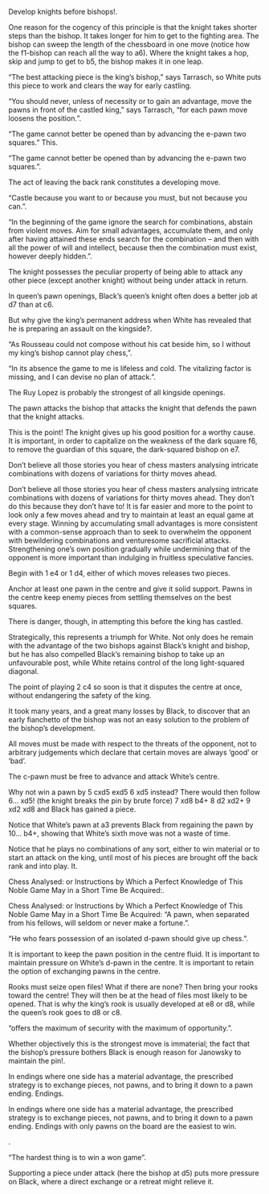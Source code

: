 

Develop knights before bishops!.

One reason for the cogency of this principle is that the knight takes shorter steps than the bishop. It takes longer for him to get to the fighting area. The bishop can sweep the length of the chessboard in one move (notice how the f1-bishop can reach all the way to a6). Where the knight takes a hop, skip and jump to get to b5, the bishop makes it in one leap.

“The best attacking piece is the king’s bishop,” says Tarrasch, so White puts this piece to work and clears the way for early castling.

“You should never, unless of necessity or to gain an advantage, move the pawns in front of the castled king,” says Tarrasch, “for each pawn move loosens the position.”.

“The game cannot better be opened than by advancing the e-pawn two squares.” This.

“The game cannot better be opened than by advancing the e-pawn two squares.”.

The act of leaving the back rank constitutes a developing move.

“Castle because you want to or because you must, but not because you can.”.

“In the beginning of the game ignore the search for combinations, abstain from violent moves. Aim for small advantages, accumulate them, and only after having attained these ends search for the combination – and then with all the power of will and intellect, because then the combination must exist, however deeply hidden.”.

The knight possesses the peculiar property of being able to attack any other piece (except another knight) without being under attack in return.

In queen’s pawn openings, Black’s queen’s knight often does a better job at d7 than at c6.

But why give the king’s permanent address when White has revealed that he is preparing an assault on the kingside?.

“As Rousseau could not compose without his cat beside him, so I without my king’s bishop cannot play chess,”.

“In its absence the game to me is lifeless and cold. The vitalizing factor is missing, and I can devise no plan of attack.”.

The Ruy Lopez is probably the strongest of all kingside openings.

The pawn attacks the bishop that attacks the knight that defends the pawn that the knight attacks.

This is the point! The knight gives up his good position for a worthy cause. It is important, in order to capitalize on the weakness of the dark square f6, to remove the guardian of this square, the dark-squared bishop on e7.

Don’t believe all those stories you hear of chess masters analysing intricate combinations with dozens of variations for thirty moves ahead.

Don’t believe all those stories you hear of chess masters analysing intricate combinations with dozens of variations for thirty moves ahead. They don’t do this because they don’t have to! It is far easier and more to the point to look only a few moves ahead and try to maintain at least an equal game at every stage. Winning by accumulating small advantages is more consistent with a common-sense approach than to seek to overwhelm the opponent with bewildering combinations and venturesome sacrificial attacks. Strengthening one’s own position gradually while undermining that of the opponent is more important than indulging in fruitless speculative fancies.

Begin with 1 e4 or 1 d4, either of which moves releases two pieces.

Anchor at least one pawn in the centre and give it solid support. Pawns in the centre keep enemy pieces from settling themselves on the best squares.

There is danger, though, in attempting this before the king has castled.

Strategically, this represents a triumph for White. Not only does he remain with the advantage of the two bishops against Black’s knight and bishop, but he has also compelled Black’s remaining bishop to take up an unfavourable post, while White retains control of the long light-squared diagonal.

The point of playing 2 c4 so soon is that it disputes the centre at once, without endangering the safety of the king.

It took many years, and a great many losses by Black, to discover that an early fianchetto of the bishop was not an easy solution to the problem of the bishop’s development.

All moves must be made with respect to the threats of the opponent, not to arbitrary judgements which declare that certain moves are always ‘good’ or ‘bad’.

The c-pawn must be free to advance and attack White’s centre.

Why not win a pawn by 5 cxd5 exd5 6 xd5 instead? There would then follow 6... xd5! (the knight breaks the pin by brute force) 7 xd8 b4+ 8 d2 xd2+ 9 xd2 xd8 and Black has gained a piece.

Notice that White’s pawn at a3 prevents Black from regaining the pawn by 10... b4+, showing that White’s sixth move was not a waste of time.

Notice that he plays no combinations of any sort, either to win material or to start an attack on the king, until most of his pieces are brought off the back rank and into play. It.

Chess Analysed: or Instructions by Which a Perfect Knowledge of This Noble Game May in a Short Time Be Acquired:.

Chess Analysed: or Instructions by Which a Perfect Knowledge of This Noble Game May in a Short Time Be Acquired: “A pawn, when separated from his fellows, will seldom or never make a fortune.”.

“He who fears possession of an isolated d-pawn should give up chess.”.

It is important to keep the pawn position in the centre fluid. It is important to maintain pressure on White’s d-pawn in the centre. It is important to retain the option of exchanging pawns in the centre.

Rooks must seize open files! What if there are none? Then bring your rooks toward the centre! They will then be at the head of files most likely to be opened. That is why the king’s rook is usually developed at e8 or d8, while the queen’s rook goes to d8 or c8.

“offers the maximum of security with the maximum of opportunity.”.

Whether objectively this is the strongest move is immaterial; the fact that the bishop’s pressure bothers Black is enough reason for Janowsky to maintain the pin!.

In endings where one side has a material advantage, the prescribed strategy is to exchange pieces, not pawns, and to bring it down to a pawn ending. Endings.

In endings where one side has a material advantage, the prescribed strategy is to exchange pieces, not pawns, and to bring it down to a pawn ending. Endings with only pawns on the board are the easiest to win.

.

“The hardest thing is to win a won game”.

Supporting a piece under attack (here the bishop at d5) puts more pressure on Black, where a direct exchange or a retreat might relieve it.


